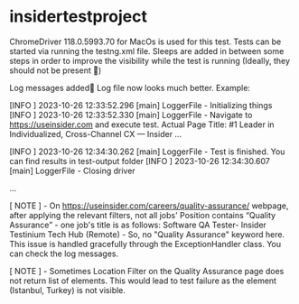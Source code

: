 # insidertestproject

ChromeDriver 118.0.5993.70 for MacOs is used for this test.
Tests can be started via running the testng.xml file.
Sleeps are added in between some steps in order to improve the visibility while the test is running
(Ideally, they should not be present 🌚)

Log messages added🌚
Log file now looks much better. Example:


[INFO ] 2023-10-26 12:33:52.296 [main] LoggerFile - Initializing things
[INFO ] 2023-10-26 12:33:52.330 [main] LoggerFile - Navigate to https://useinsider.com and execute test.
Actual Page Title: #1 Leader in Individualized, Cross-Channel CX — Insider
...

[INFO ] 2023-10-26 12:34:30.262 [main] LoggerFile - Test is finished. You can find results in test-output folder
[INFO ] 2023-10-26 12:34:30.607 [main] LoggerFile - Closing driver

...

[ NOTE ] - On https://useinsider.com/careers/quality-assurance/ webpage, after applying the relevant filters,
not all jobs' Position contains “Quality Assurance” - one job's title is as follows:
Software QA Tester- Insider Testinium Tech Hub (Remote) - So, no "Quality Assurance" keyword here.
This issue is handled gracefully through the ExceptionHandler class. You can check the log messages.

[ NOTE ] - Sometimes Location Filter on the Quality Assurance page does not return list of elements.
This would lead to test failure as the element (Istanbul, Turkey) is not visible.
